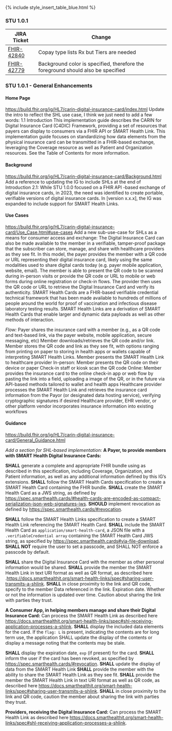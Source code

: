 
{% include style_insert_table_blue.html %}

### STU 1.0.1

| JIRA Ticket                                          | Change                                                                               |
|------------------------------------------------------|--------------------------------------------------------------------------------------|
| [FHIR-42840](https://jira.hl7.org/browse/FHIR-42840) | Copay type lists Rx but Tiers are needed                                             | 
| [FHIR-42779](https://jira.hl7.org/browse/FHIR-42779) | Background color is specified, therefore the foreground should also be specified     | 

### STU 1.0.1 - General Enhancements

#### Home Page
https://build.fhir.org/ig/HL7/carin-digital-insurance-card/index.html
Update the intro to reflect the SHL use case, I think we just need to add a few words:
1.1 Introduction
This implementation guide describes the CARIN for Digital Insurance Card (C4DIC) Framework, providing a set of resources that payers can display to consumers via a FHIR API or SMART Health Link. This implementation guide focuses on standardizing how data elements from the physical insurance card can be transmitted in a FHIR-based exchange, leveraging the Coverage resource as well as Patient and Organization resources. See the Table of Contents for more information.

#### Background
https://build.fhir.org/ig/HL7/carin-digital-insurance-card/Background.html
Add a reference to updating the IG to include SHLs at the end of Introduction 2.1:
While STU 1.0.0 focused on a FHIR API -based exchange of digital insurance cards, in 2023, the need was identified to create portable, verifiable versions of digital insurance cards. In [version x.x.x], the IG was expanded to include support for SMART Health Links.

#### Use Cases
https://build.fhir.org/ig/HL7/carin-digital-insurance-card/Use_Case.html#use-cases
Add a new sub-use-case for SHLs as a means for consumer access and exchange:
The Digital Insurance Card can also be made available to the member in a verifiable, tamper-proof package that the subscriber can store, manage, and share with healthcare providers as they see fit. In this model, the payer provides the member with a QR code or URL representing their digital insurance card, likely using the same modalities used to share digital cards today (e.g. payer mobile application, website, email). The member is able to present the QR code to be scanned during in-person visits or provide the QR code or URL to mobile or web forms during online registration or check-in flows. The provider then uses the QR code or URL to retrieve the Digital Insurance Card and verify its authenticity.
SMART Health Cards are a FHIR-based verifiable credential technical framework that has been made available to hundreds of millions of people around the world for proof of vaccination and infectious disease laboratory testing results.
SMART Health Links are a derivation of SMART Health Cards that enable larger and dynamic data payloads as well as other methods of interaction.


_Flow:_
Payer shares the insurance card with a member (e.g., as a QR code and text-based link, via the payer website, mobile application, secure messaging, etc)
Member downloads/retrieves the QR code and/or link.
Member stores the QR code and link as they see fit, with options ranging from printing on paper to storing in health apps or wallets capable of interpreting SMART Health Links.
Member presents the SMART Health Link to healthcare provider
In-person:
Member presents the QR code on their device or paper
Check-in staff or kiosk scan the QR code
Online:
Member provides the insurance card to the online check-in app or web flow by pasting the link into a field, uploading a image of the QR, or in the future via API-based methods tailored to wallet and health apps
Healthcare provider processes the SMART Health Link and retrieves the insurance card information from the Payor (or designated data hosting service), verifying cryptographic signatures if desired
Healthcare provider, EHR vendor, or other platform vendor incorporates insurance information into existing workflows

#### Guidance

https://build.fhir.org/ig/HL7/carin-digital-insurance-card/General_Guidance.html

_Add a section for SHL-based implementation:_
**A Payer, to provide members with SMART Health Digital Insurance Cards:**

**SHALL** generate a complete and appropriate FHIR bundle using as described in this specification, including Coverage, Organization, and Patient information, as well as any additional information defined by this IG’s extensions.
**SHALL** follow the SMART Health Cards specification to create a SMART Health Card containing the FHIR bundle.
**SHALL** create the SMART Health Card as a JWS string, as defined by https://spec.smarthealth.cards/#health-cards-are-encoded-as-compact-serialization-json-web-signatures-jws.
**SHOULD** implement revocation as defined by https://spec.smarthealth.cards/#revocation.

**SHALL** follow the SMART Health Links specification to create a SMART Health Link referencing the SMART Health Card.
**SHALL** include the SMART Health Card as `application/smart-health-card`, a JSON file with a `.verifiableCredential array` containing the SMART Health Card JWS string, as specified by https://spec.smarthealth.cards#via-file-download.
**SHALL NOT** require the user to set a passcode, and SHALL NOT enforce a passcode by default.

**SHALL** share the Digital Insurance Card with the member as other personal information would be shared.
**SHALL** provide the member the SMART Health Link in text URI format as well as   QR format, as described here .https://docs.smarthealthit.org/smart-health-links/spec#sharing-user-transmits-a-shlink.
**SHALL** in close proximity to the link and QR code, specify to the member
Data referenced in the link.
Expiration date.
Whether or not the information is updated over time.
Caution about sharing the link with parties they trust.



**A Consumer App, in helping members manage and share their Digital Insurance Card:**
Can process the SMART Health Link as described here https://docs.smarthealthit.org/smart-health-links/spec#shl-receiving-application-processes-a-shlink.
**SHALL** display the included data elements for the card.
If the `flag: L` is present, indicating the contents are for long term use, the application SHALL update the display of the contents or display a message noting that the contents may be stale.

**SHALL** display the expiration date, `exp` (if present)  for the card.
**SHALL** inform the user if the card has been revoked, as specified by https://spec.smarthealth.cards/#revocation.
**SHALL** update the display of data from the SMART Health Link
**SHALL** provide the member with the ability to share the SMART Health Link as they see fit.
**SHALL** provide the member the SMART Health Link in text URI format as well as QR code, as described here https://docs.smarthealthit.org/smart-health-links/spec#sharing-user-transmits-a-shlink.
**SHALL** in close proximity to the link and QR code, caution the member about sharing the link with parties they trust.


**Providers, receiving the Digital Insurance Card:**
Can process the SMART Health Link as described here https://docs.smarthealthit.org/smart-health-links/spec#shl-receiving-application-processes-a-shlink.
